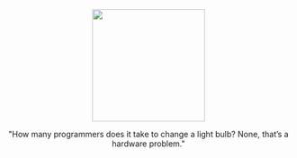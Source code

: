 <div id="header" align="center">
  <img src="https://media.giphy.com/media/lRLzrbhmh5pFf4jOga/giphy.gif" width="200"/>
  <p>"How many programmers does it take to change a light bulb? None, that’s a hardware problem."</p>
</div>
